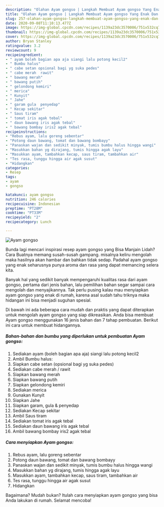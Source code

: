 ```yaml
---
description: "Olahan Ayam gongso | Langkah Membuat Ayam gongso Yang Enak Dan Lezat"
title: "Olahan Ayam gongso | Langkah Membuat Ayam gongso Yang Enak Dan Lezat"
slug: 257-olahan-ayam-gongso-langkah-membuat-ayam-gongso-yang-enak-dan-lezat
date: 2020-09-08T11:10:13.477Z
image: https://img-global.cpcdn.com/recipes/1139a23dc3570006/751x532cq70/ayam-gongso-foto-resep-utama.jpg
thumbnail: https://img-global.cpcdn.com/recipes/1139a23dc3570006/751x532cq70/ayam-gongso-foto-resep-utama.jpg
cover: https://img-global.cpcdn.com/recipes/1139a23dc3570006/751x532cq70/ayam-gongso-foto-resep-utama.jpg
author: Bryan Stanley
ratingvalue: 3.2
reviewcount: 9
recipeingredient:
- " ayam boleh bagian apa aja siangi lalu potong kecil2"
- " Bumbu halus"
- " cabe setan opsional bagi yg suka pedes"
- " cabe merah  rawit"
- " bawang merah"
- " bawang putih"
- " gelondong kemiri"
- " merica"
- " Kunyit"
- " Jahe"
- " garam gula  penyedap"
- " Kecap sekitar"
- " Saus tiram"
- " tomat iris agak tebal"
- " daun bawang iris agak tebal"
- " bawang bombay iris2 agak tebal"
recipeinstructions:
- "Rebus ayam, lalu goreng sebentar"
- "Potong daun bawang, tomat dan bawang bombayy"
- "Panaskan wajan dan sedikit minyak, tumis bumbu halus hingga wangi"
- "Masukkan bahan yg dirajang, tumis hingga agak layu"
- "Masukkan ayam, tambahkan kecap, saus tiram, tambahkan air"
- "Tes rasa, tunggu hingga air agak susut"
- "Hidangkan"
categories:
- Resep
tags:
- ayam
- gongso

katakunci: ayam gongso 
nutrition: 246 calories
recipecuisine: Indonesian
preptime: "PT28M"
cooktime: "PT33M"
recipeyield: "2"
recipecategory: Lunch

---
```



![Ayam gongso](https://img-global.cpcdn.com/recipes/1139a23dc3570006/751x532cq70/ayam-gongso-foto-resep-utama.jpg)

Bunda lagi mencari inspirasi resep ayam gongso yang Bisa Manjain Lidah? Cara Buatnya memang susah-susah gampang. misalnya keliru mengolah maka hasilnya akan hambar dan bahkan tidak sedap. Padahal ayam gongso yang enak seharusnya punya aroma dan rasa yang dapat memancing selera kita.



Banyak hal yang sedikit banyak mempengaruhi kualitas rasa dari ayam gongso, pertama dari jenis bahan, lalu pemilihan bahan segar sampai cara mengolah dan menyajikannya. Tak perlu pusing kalau mau menyiapkan ayam gongso yang enak di rumah, karena asal sudah tahu triknya maka hidangan ini bisa menjadi suguhan spesial.


Di bawah ini ada beberapa cara mudah dan praktis yang dapat diterapkan untuk mengolah ayam gongso yang siap dikreasikan. Anda bisa membuat Ayam gongso menggunakan 16 jenis bahan dan 7 tahap pembuatan. Berikut ini cara untuk membuat hidangannya.

<!--inarticleads1-->

##### Bahan-bahan dan bumbu yang diperlukan untuk pembuatan Ayam gongso:

1. Sediakan  ayam (boleh bagian apa aja) siangi lalu potong kecil2
1. Ambil  Bumbu halus:
1. Siapkan  cabe setan (opsional bagi yg suka pedes)
1. Sediakan  cabe merah / rawit
1. Siapkan  bawang merah
1. Siapkan  bawang putih
1. Siapkan  gelondong kemiri
1. Sediakan  merica
1. Gunakan  Kunyit
1. Siapkan  Jahe
1. Siapkan  garam, gula &amp; penyedap
1. Sediakan  Kecap sekitar
1. Ambil  Saus tiram
1. Sediakan  tomat iris agak tebal
1. Sediakan  daun bawang iris agak tebal
1. Ambil  bawang bombay iris2 agak tebal




<!--inarticleads2-->

##### Cara menyiapkan Ayam gongso:

1. Rebus ayam, lalu goreng sebentar
1. Potong daun bawang, tomat dan bawang bombayy
1. Panaskan wajan dan sedikit minyak, tumis bumbu halus hingga wangi
1. Masukkan bahan yg dirajang, tumis hingga agak layu
1. Masukkan ayam, tambahkan kecap, saus tiram, tambahkan air
1. Tes rasa, tunggu hingga air agak susut
1. Hidangkan




Bagaimana? Mudah bukan? Itulah cara menyiapkan ayam gongso yang bisa Anda lakukan di rumah. Selamat mencoba!
